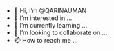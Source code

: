 - 👋 Hi, I’m @QARINAUMAN
- 👀 I’m interested in ...
- 🌱 I’m currently learning ...
- 💞️ I’m looking to collaborate on ...
- 📫 How to reach me ...

<!---
QARINAUMAN/QARINAUMAN is a ✨ special ✨ repository because its `README.md` (this file) appears on your GitHub profile.
You can click the Preview link to take a look at your changes.
--->
